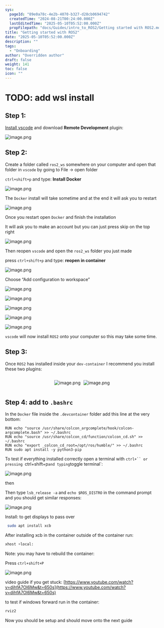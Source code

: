 ```yaml
---
sys:
  pageId: "89e0a78c-4e2b-4070-b327-d28cb0694742"
  createdTime: "2024-08-21T00:24:00.000Z"
  lastEditedTime: "2025-05-10T05:52:00.000Z"
  propFilepath: "docs/Guides/intro_to_ROS2/Getting started with ROS2.md"
title: "Getting started with ROS2"
date: "2025-05-10T05:52:00.000Z"
description: ""
tags:
  - "Onboarding"
author: "Overridden author"
draft: false
weight: 141
toc: false
icon: ""
---
```


# TODO: add wsl install

## Step 1:

[Install vscode](https://code.visualstudio.com/download) and download **Remote Development** plugin:

![image.png](https://prod-files-secure.s3.us-west-2.amazonaws.com/d518164a-d88e-44d1-a4ee-3adb3bd8bce0/efb52993-1881-4a40-b95e-6f020334f022/image.png?X-Amz-Algorithm=AWS4-HMAC-SHA256&X-Amz-Content-Sha256=UNSIGNED-PAYLOAD&X-Amz-Credential=ASIAZI2LB4663CB3BCK2%2F20250520%2Fus-west-2%2Fs3%2Faws4_request&X-Amz-Date=20250520T190432Z&X-Amz-Expires=3600&X-Amz-Security-Token=IQoJb3JpZ2luX2VjEPP%2F%2F%2F%2F%2F%2F%2F%2F%2F%2FwEaCXVzLXdlc3QtMiJHMEUCIQCJP%2FBuCafsP26Na5FFYseFWDCxtc7udcLNCzXhRVj%2FGAIgVzPltF6gcbbDOJOalqZqJUn%2BGlFFZgqcKiLkypAu6PcqiAQIrP%2F%2F%2F%2F%2F%2F%2F%2F%2F%2FARAAGgw2Mzc0MjMxODM4MDUiDE1Wyge5mDE39FEARSrcA3LBnk8qmOxjYJcz2UjuX2RKpDsj2RI41a3Awrslh6xpiAVx3dagO5r5hDi0%2FlhkvFjJettlVL1pW3nOz2xEVqDXxtgl0qF4L9lCnuIV%2Fq9YIgYwY7JlQO0e37Evsdyp2HV6NmWXx34TgOVrgnAIBbWgvIjrs40S%2Bu8KEnYGfH8VmhYMwy1iMjmZbldmbXtMrUkm1Lk3tnNBLS0OiJdUF8LtdgOZ9rj5AFMcccPaNhWpdvi22jXFzR3jiphdsmf40%2FpEz4HRLEGu3fRi8w4n5UZpdJfeOR15oT5deM0BLnwBe05qVl%2BexqvjB4%2BRhTxafZRYgjw8HQFCShRZzgdzNwUCzyRnDHeeim9tMWKlKlFRFraSEwmOwFLwflQcnwOuXTC6HnQbxP9Hl6U49OYFSGQY0g3GP9LBcbcCmZL1dtGVWrah8rhGhZy2WbUZXt3y9bhJ8Y5AG8p4BIlccbp9pA4SeQL%2BtWZcKUDhd7wPxM42717MRz6VkFUOXsxqFeAjbCyLi0iRtgFJhlRqBojItElQSOn5LaZM95OqrPLdUOM73%2FRGiIwCbI6rMqNHCnx%2FVGmSSRh3J85u7TXvneIUqBT7QC6FJUaGhhvHOvmwIKpEaP23Kq3RDC1xE9iaMI%2BYs8EGOqUBVfWgKhkfqqbpzTTahvvnivVe2Yv7LJ32cHmJXth%2F%2Fg1SBlMVX%2BUpMHeK645P1RWVFyxYnSO7XpL1x9E3Pey9hS3BjO5tnBQcqpZrge7q0096tv5rA8GwqUodj1KGup6h8eplihh3j1zMzwR3VfdzrX94YBRxW2VSBkJxXi5I8ceQC6ygl%2FyHzuSPPg%2BWo2eRCA2uYoEYOGtHcNpu3UcoQFG10YMs&X-Amz-Signature=93f51eb8aaf824989b37221612bdd7e39c6b4fd09fba20faf4b190cd0f4a5e51&X-Amz-SignedHeaders=host&x-id=GetObject)

## Step 2:

Create a folder called `ros2_ws` somewhere on your computer and open that folder in `vscode` by going to File → open folder 

`ctrl+shift+p` and type: **Install Docker**

![image.png](https://prod-files-secure.s3.us-west-2.amazonaws.com/d518164a-d88e-44d1-a4ee-3adb3bd8bce0/2269dc0e-1cd5-47ff-bceb-c04ad9b2eab0/image.png?X-Amz-Algorithm=AWS4-HMAC-SHA256&X-Amz-Content-Sha256=UNSIGNED-PAYLOAD&X-Amz-Credential=ASIAZI2LB4663CB3BCK2%2F20250520%2Fus-west-2%2Fs3%2Faws4_request&X-Amz-Date=20250520T190432Z&X-Amz-Expires=3600&X-Amz-Security-Token=IQoJb3JpZ2luX2VjEPP%2F%2F%2F%2F%2F%2F%2F%2F%2F%2FwEaCXVzLXdlc3QtMiJHMEUCIQCJP%2FBuCafsP26Na5FFYseFWDCxtc7udcLNCzXhRVj%2FGAIgVzPltF6gcbbDOJOalqZqJUn%2BGlFFZgqcKiLkypAu6PcqiAQIrP%2F%2F%2F%2F%2F%2F%2F%2F%2F%2FARAAGgw2Mzc0MjMxODM4MDUiDE1Wyge5mDE39FEARSrcA3LBnk8qmOxjYJcz2UjuX2RKpDsj2RI41a3Awrslh6xpiAVx3dagO5r5hDi0%2FlhkvFjJettlVL1pW3nOz2xEVqDXxtgl0qF4L9lCnuIV%2Fq9YIgYwY7JlQO0e37Evsdyp2HV6NmWXx34TgOVrgnAIBbWgvIjrs40S%2Bu8KEnYGfH8VmhYMwy1iMjmZbldmbXtMrUkm1Lk3tnNBLS0OiJdUF8LtdgOZ9rj5AFMcccPaNhWpdvi22jXFzR3jiphdsmf40%2FpEz4HRLEGu3fRi8w4n5UZpdJfeOR15oT5deM0BLnwBe05qVl%2BexqvjB4%2BRhTxafZRYgjw8HQFCShRZzgdzNwUCzyRnDHeeim9tMWKlKlFRFraSEwmOwFLwflQcnwOuXTC6HnQbxP9Hl6U49OYFSGQY0g3GP9LBcbcCmZL1dtGVWrah8rhGhZy2WbUZXt3y9bhJ8Y5AG8p4BIlccbp9pA4SeQL%2BtWZcKUDhd7wPxM42717MRz6VkFUOXsxqFeAjbCyLi0iRtgFJhlRqBojItElQSOn5LaZM95OqrPLdUOM73%2FRGiIwCbI6rMqNHCnx%2FVGmSSRh3J85u7TXvneIUqBT7QC6FJUaGhhvHOvmwIKpEaP23Kq3RDC1xE9iaMI%2BYs8EGOqUBVfWgKhkfqqbpzTTahvvnivVe2Yv7LJ32cHmJXth%2F%2Fg1SBlMVX%2BUpMHeK645P1RWVFyxYnSO7XpL1x9E3Pey9hS3BjO5tnBQcqpZrge7q0096tv5rA8GwqUodj1KGup6h8eplihh3j1zMzwR3VfdzrX94YBRxW2VSBkJxXi5I8ceQC6ygl%2FyHzuSPPg%2BWo2eRCA2uYoEYOGtHcNpu3UcoQFG10YMs&X-Amz-Signature=9087326c3beac22bd23bcd2d189d446532d58333ff6150be3719e08c653d857d&X-Amz-SignedHeaders=host&x-id=GetObject)

The `Docker` install will take sometime and at the end it will ask you to restart

![image.png](https://prod-files-secure.s3.us-west-2.amazonaws.com/d518164a-d88e-44d1-a4ee-3adb3bd8bce0/ed233f78-be33-4b1f-b89c-9c346c0e961e/image.png?X-Amz-Algorithm=AWS4-HMAC-SHA256&X-Amz-Content-Sha256=UNSIGNED-PAYLOAD&X-Amz-Credential=ASIAZI2LB4663CB3BCK2%2F20250520%2Fus-west-2%2Fs3%2Faws4_request&X-Amz-Date=20250520T190432Z&X-Amz-Expires=3600&X-Amz-Security-Token=IQoJb3JpZ2luX2VjEPP%2F%2F%2F%2F%2F%2F%2F%2F%2F%2FwEaCXVzLXdlc3QtMiJHMEUCIQCJP%2FBuCafsP26Na5FFYseFWDCxtc7udcLNCzXhRVj%2FGAIgVzPltF6gcbbDOJOalqZqJUn%2BGlFFZgqcKiLkypAu6PcqiAQIrP%2F%2F%2F%2F%2F%2F%2F%2F%2F%2FARAAGgw2Mzc0MjMxODM4MDUiDE1Wyge5mDE39FEARSrcA3LBnk8qmOxjYJcz2UjuX2RKpDsj2RI41a3Awrslh6xpiAVx3dagO5r5hDi0%2FlhkvFjJettlVL1pW3nOz2xEVqDXxtgl0qF4L9lCnuIV%2Fq9YIgYwY7JlQO0e37Evsdyp2HV6NmWXx34TgOVrgnAIBbWgvIjrs40S%2Bu8KEnYGfH8VmhYMwy1iMjmZbldmbXtMrUkm1Lk3tnNBLS0OiJdUF8LtdgOZ9rj5AFMcccPaNhWpdvi22jXFzR3jiphdsmf40%2FpEz4HRLEGu3fRi8w4n5UZpdJfeOR15oT5deM0BLnwBe05qVl%2BexqvjB4%2BRhTxafZRYgjw8HQFCShRZzgdzNwUCzyRnDHeeim9tMWKlKlFRFraSEwmOwFLwflQcnwOuXTC6HnQbxP9Hl6U49OYFSGQY0g3GP9LBcbcCmZL1dtGVWrah8rhGhZy2WbUZXt3y9bhJ8Y5AG8p4BIlccbp9pA4SeQL%2BtWZcKUDhd7wPxM42717MRz6VkFUOXsxqFeAjbCyLi0iRtgFJhlRqBojItElQSOn5LaZM95OqrPLdUOM73%2FRGiIwCbI6rMqNHCnx%2FVGmSSRh3J85u7TXvneIUqBT7QC6FJUaGhhvHOvmwIKpEaP23Kq3RDC1xE9iaMI%2BYs8EGOqUBVfWgKhkfqqbpzTTahvvnivVe2Yv7LJ32cHmJXth%2F%2Fg1SBlMVX%2BUpMHeK645P1RWVFyxYnSO7XpL1x9E3Pey9hS3BjO5tnBQcqpZrge7q0096tv5rA8GwqUodj1KGup6h8eplihh3j1zMzwR3VfdzrX94YBRxW2VSBkJxXi5I8ceQC6ygl%2FyHzuSPPg%2BWo2eRCA2uYoEYOGtHcNpu3UcoQFG10YMs&X-Amz-Signature=2ec0b8a006660f83bae966837fb252f180c9e0d52a3f5d859c10d2f0e4aab0d8&X-Amz-SignedHeaders=host&x-id=GetObject)

Once you restart open `Docker` and finish the installation

It will ask you to make an account but you can just press skip on the top right

![image.png](https://prod-files-secure.s3.us-west-2.amazonaws.com/d518164a-d88e-44d1-a4ee-3adb3bd8bce0/21010ad9-1659-4fd9-9f59-9932a09b2a3d/image.png?X-Amz-Algorithm=AWS4-HMAC-SHA256&X-Amz-Content-Sha256=UNSIGNED-PAYLOAD&X-Amz-Credential=ASIAZI2LB4663CB3BCK2%2F20250520%2Fus-west-2%2Fs3%2Faws4_request&X-Amz-Date=20250520T190432Z&X-Amz-Expires=3600&X-Amz-Security-Token=IQoJb3JpZ2luX2VjEPP%2F%2F%2F%2F%2F%2F%2F%2F%2F%2FwEaCXVzLXdlc3QtMiJHMEUCIQCJP%2FBuCafsP26Na5FFYseFWDCxtc7udcLNCzXhRVj%2FGAIgVzPltF6gcbbDOJOalqZqJUn%2BGlFFZgqcKiLkypAu6PcqiAQIrP%2F%2F%2F%2F%2F%2F%2F%2F%2F%2FARAAGgw2Mzc0MjMxODM4MDUiDE1Wyge5mDE39FEARSrcA3LBnk8qmOxjYJcz2UjuX2RKpDsj2RI41a3Awrslh6xpiAVx3dagO5r5hDi0%2FlhkvFjJettlVL1pW3nOz2xEVqDXxtgl0qF4L9lCnuIV%2Fq9YIgYwY7JlQO0e37Evsdyp2HV6NmWXx34TgOVrgnAIBbWgvIjrs40S%2Bu8KEnYGfH8VmhYMwy1iMjmZbldmbXtMrUkm1Lk3tnNBLS0OiJdUF8LtdgOZ9rj5AFMcccPaNhWpdvi22jXFzR3jiphdsmf40%2FpEz4HRLEGu3fRi8w4n5UZpdJfeOR15oT5deM0BLnwBe05qVl%2BexqvjB4%2BRhTxafZRYgjw8HQFCShRZzgdzNwUCzyRnDHeeim9tMWKlKlFRFraSEwmOwFLwflQcnwOuXTC6HnQbxP9Hl6U49OYFSGQY0g3GP9LBcbcCmZL1dtGVWrah8rhGhZy2WbUZXt3y9bhJ8Y5AG8p4BIlccbp9pA4SeQL%2BtWZcKUDhd7wPxM42717MRz6VkFUOXsxqFeAjbCyLi0iRtgFJhlRqBojItElQSOn5LaZM95OqrPLdUOM73%2FRGiIwCbI6rMqNHCnx%2FVGmSSRh3J85u7TXvneIUqBT7QC6FJUaGhhvHOvmwIKpEaP23Kq3RDC1xE9iaMI%2BYs8EGOqUBVfWgKhkfqqbpzTTahvvnivVe2Yv7LJ32cHmJXth%2F%2Fg1SBlMVX%2BUpMHeK645P1RWVFyxYnSO7XpL1x9E3Pey9hS3BjO5tnBQcqpZrge7q0096tv5rA8GwqUodj1KGup6h8eplihh3j1zMzwR3VfdzrX94YBRxW2VSBkJxXi5I8ceQC6ygl%2FyHzuSPPg%2BWo2eRCA2uYoEYOGtHcNpu3UcoQFG10YMs&X-Amz-Signature=69c76ab891b17c30f276b765ab59d9baf343f17a184caa381262eab2c0d5042c&X-Amz-SignedHeaders=host&x-id=GetObject)

Then reopen `vscode` and open the `ros2_ws` folder you just made

press `ctrl+shift+p` and type: **reopen in container**

![image.png](https://prod-files-secure.s3.us-west-2.amazonaws.com/d518164a-d88e-44d1-a4ee-3adb3bd8bce0/4e93b8c2-41ad-488c-8095-c74205196118/image.png?X-Amz-Algorithm=AWS4-HMAC-SHA256&X-Amz-Content-Sha256=UNSIGNED-PAYLOAD&X-Amz-Credential=ASIAZI2LB4663CB3BCK2%2F20250520%2Fus-west-2%2Fs3%2Faws4_request&X-Amz-Date=20250520T190432Z&X-Amz-Expires=3600&X-Amz-Security-Token=IQoJb3JpZ2luX2VjEPP%2F%2F%2F%2F%2F%2F%2F%2F%2F%2FwEaCXVzLXdlc3QtMiJHMEUCIQCJP%2FBuCafsP26Na5FFYseFWDCxtc7udcLNCzXhRVj%2FGAIgVzPltF6gcbbDOJOalqZqJUn%2BGlFFZgqcKiLkypAu6PcqiAQIrP%2F%2F%2F%2F%2F%2F%2F%2F%2F%2FARAAGgw2Mzc0MjMxODM4MDUiDE1Wyge5mDE39FEARSrcA3LBnk8qmOxjYJcz2UjuX2RKpDsj2RI41a3Awrslh6xpiAVx3dagO5r5hDi0%2FlhkvFjJettlVL1pW3nOz2xEVqDXxtgl0qF4L9lCnuIV%2Fq9YIgYwY7JlQO0e37Evsdyp2HV6NmWXx34TgOVrgnAIBbWgvIjrs40S%2Bu8KEnYGfH8VmhYMwy1iMjmZbldmbXtMrUkm1Lk3tnNBLS0OiJdUF8LtdgOZ9rj5AFMcccPaNhWpdvi22jXFzR3jiphdsmf40%2FpEz4HRLEGu3fRi8w4n5UZpdJfeOR15oT5deM0BLnwBe05qVl%2BexqvjB4%2BRhTxafZRYgjw8HQFCShRZzgdzNwUCzyRnDHeeim9tMWKlKlFRFraSEwmOwFLwflQcnwOuXTC6HnQbxP9Hl6U49OYFSGQY0g3GP9LBcbcCmZL1dtGVWrah8rhGhZy2WbUZXt3y9bhJ8Y5AG8p4BIlccbp9pA4SeQL%2BtWZcKUDhd7wPxM42717MRz6VkFUOXsxqFeAjbCyLi0iRtgFJhlRqBojItElQSOn5LaZM95OqrPLdUOM73%2FRGiIwCbI6rMqNHCnx%2FVGmSSRh3J85u7TXvneIUqBT7QC6FJUaGhhvHOvmwIKpEaP23Kq3RDC1xE9iaMI%2BYs8EGOqUBVfWgKhkfqqbpzTTahvvnivVe2Yv7LJ32cHmJXth%2F%2Fg1SBlMVX%2BUpMHeK645P1RWVFyxYnSO7XpL1x9E3Pey9hS3BjO5tnBQcqpZrge7q0096tv5rA8GwqUodj1KGup6h8eplihh3j1zMzwR3VfdzrX94YBRxW2VSBkJxXi5I8ceQC6ygl%2FyHzuSPPg%2BWo2eRCA2uYoEYOGtHcNpu3UcoQFG10YMs&X-Amz-Signature=295f6a7461b415f86906a226f1e3da1d4c29296e101c924b699938a78edcf711&X-Amz-SignedHeaders=host&x-id=GetObject)

Choose “Add configuration to workspace”

![image.png](https://prod-files-secure.s3.us-west-2.amazonaws.com/d518164a-d88e-44d1-a4ee-3adb3bd8bce0/9560b282-5060-4989-ba37-97e7b2c22476/image.png?X-Amz-Algorithm=AWS4-HMAC-SHA256&X-Amz-Content-Sha256=UNSIGNED-PAYLOAD&X-Amz-Credential=ASIAZI2LB4663CB3BCK2%2F20250520%2Fus-west-2%2Fs3%2Faws4_request&X-Amz-Date=20250520T190432Z&X-Amz-Expires=3600&X-Amz-Security-Token=IQoJb3JpZ2luX2VjEPP%2F%2F%2F%2F%2F%2F%2F%2F%2F%2FwEaCXVzLXdlc3QtMiJHMEUCIQCJP%2FBuCafsP26Na5FFYseFWDCxtc7udcLNCzXhRVj%2FGAIgVzPltF6gcbbDOJOalqZqJUn%2BGlFFZgqcKiLkypAu6PcqiAQIrP%2F%2F%2F%2F%2F%2F%2F%2F%2F%2FARAAGgw2Mzc0MjMxODM4MDUiDE1Wyge5mDE39FEARSrcA3LBnk8qmOxjYJcz2UjuX2RKpDsj2RI41a3Awrslh6xpiAVx3dagO5r5hDi0%2FlhkvFjJettlVL1pW3nOz2xEVqDXxtgl0qF4L9lCnuIV%2Fq9YIgYwY7JlQO0e37Evsdyp2HV6NmWXx34TgOVrgnAIBbWgvIjrs40S%2Bu8KEnYGfH8VmhYMwy1iMjmZbldmbXtMrUkm1Lk3tnNBLS0OiJdUF8LtdgOZ9rj5AFMcccPaNhWpdvi22jXFzR3jiphdsmf40%2FpEz4HRLEGu3fRi8w4n5UZpdJfeOR15oT5deM0BLnwBe05qVl%2BexqvjB4%2BRhTxafZRYgjw8HQFCShRZzgdzNwUCzyRnDHeeim9tMWKlKlFRFraSEwmOwFLwflQcnwOuXTC6HnQbxP9Hl6U49OYFSGQY0g3GP9LBcbcCmZL1dtGVWrah8rhGhZy2WbUZXt3y9bhJ8Y5AG8p4BIlccbp9pA4SeQL%2BtWZcKUDhd7wPxM42717MRz6VkFUOXsxqFeAjbCyLi0iRtgFJhlRqBojItElQSOn5LaZM95OqrPLdUOM73%2FRGiIwCbI6rMqNHCnx%2FVGmSSRh3J85u7TXvneIUqBT7QC6FJUaGhhvHOvmwIKpEaP23Kq3RDC1xE9iaMI%2BYs8EGOqUBVfWgKhkfqqbpzTTahvvnivVe2Yv7LJ32cHmJXth%2F%2Fg1SBlMVX%2BUpMHeK645P1RWVFyxYnSO7XpL1x9E3Pey9hS3BjO5tnBQcqpZrge7q0096tv5rA8GwqUodj1KGup6h8eplihh3j1zMzwR3VfdzrX94YBRxW2VSBkJxXi5I8ceQC6ygl%2FyHzuSPPg%2BWo2eRCA2uYoEYOGtHcNpu3UcoQFG10YMs&X-Amz-Signature=42abad580904df7a83643baf5d39a13be5f7b29829e3822a7da71796e7e4b80a&X-Amz-SignedHeaders=host&x-id=GetObject)

![image.png](https://prod-files-secure.s3.us-west-2.amazonaws.com/d518164a-d88e-44d1-a4ee-3adb3bd8bce0/2ee63f81-886b-48e8-a553-dc6e5eac99e4/image.png?X-Amz-Algorithm=AWS4-HMAC-SHA256&X-Amz-Content-Sha256=UNSIGNED-PAYLOAD&X-Amz-Credential=ASIAZI2LB4663CB3BCK2%2F20250520%2Fus-west-2%2Fs3%2Faws4_request&X-Amz-Date=20250520T190432Z&X-Amz-Expires=3600&X-Amz-Security-Token=IQoJb3JpZ2luX2VjEPP%2F%2F%2F%2F%2F%2F%2F%2F%2F%2FwEaCXVzLXdlc3QtMiJHMEUCIQCJP%2FBuCafsP26Na5FFYseFWDCxtc7udcLNCzXhRVj%2FGAIgVzPltF6gcbbDOJOalqZqJUn%2BGlFFZgqcKiLkypAu6PcqiAQIrP%2F%2F%2F%2F%2F%2F%2F%2F%2F%2FARAAGgw2Mzc0MjMxODM4MDUiDE1Wyge5mDE39FEARSrcA3LBnk8qmOxjYJcz2UjuX2RKpDsj2RI41a3Awrslh6xpiAVx3dagO5r5hDi0%2FlhkvFjJettlVL1pW3nOz2xEVqDXxtgl0qF4L9lCnuIV%2Fq9YIgYwY7JlQO0e37Evsdyp2HV6NmWXx34TgOVrgnAIBbWgvIjrs40S%2Bu8KEnYGfH8VmhYMwy1iMjmZbldmbXtMrUkm1Lk3tnNBLS0OiJdUF8LtdgOZ9rj5AFMcccPaNhWpdvi22jXFzR3jiphdsmf40%2FpEz4HRLEGu3fRi8w4n5UZpdJfeOR15oT5deM0BLnwBe05qVl%2BexqvjB4%2BRhTxafZRYgjw8HQFCShRZzgdzNwUCzyRnDHeeim9tMWKlKlFRFraSEwmOwFLwflQcnwOuXTC6HnQbxP9Hl6U49OYFSGQY0g3GP9LBcbcCmZL1dtGVWrah8rhGhZy2WbUZXt3y9bhJ8Y5AG8p4BIlccbp9pA4SeQL%2BtWZcKUDhd7wPxM42717MRz6VkFUOXsxqFeAjbCyLi0iRtgFJhlRqBojItElQSOn5LaZM95OqrPLdUOM73%2FRGiIwCbI6rMqNHCnx%2FVGmSSRh3J85u7TXvneIUqBT7QC6FJUaGhhvHOvmwIKpEaP23Kq3RDC1xE9iaMI%2BYs8EGOqUBVfWgKhkfqqbpzTTahvvnivVe2Yv7LJ32cHmJXth%2F%2Fg1SBlMVX%2BUpMHeK645P1RWVFyxYnSO7XpL1x9E3Pey9hS3BjO5tnBQcqpZrge7q0096tv5rA8GwqUodj1KGup6h8eplihh3j1zMzwR3VfdzrX94YBRxW2VSBkJxXi5I8ceQC6ygl%2FyHzuSPPg%2BWo2eRCA2uYoEYOGtHcNpu3UcoQFG10YMs&X-Amz-Signature=7c446912ac1086be06873adc4043200105b666706965aa8acf919ad54efa37f2&X-Amz-SignedHeaders=host&x-id=GetObject)

![image.png](https://prod-files-secure.s3.us-west-2.amazonaws.com/d518164a-d88e-44d1-a4ee-3adb3bd8bce0/ae1580b2-b048-407e-aed9-b584224a7a04/image.png?X-Amz-Algorithm=AWS4-HMAC-SHA256&X-Amz-Content-Sha256=UNSIGNED-PAYLOAD&X-Amz-Credential=ASIAZI2LB4663CB3BCK2%2F20250520%2Fus-west-2%2Fs3%2Faws4_request&X-Amz-Date=20250520T190432Z&X-Amz-Expires=3600&X-Amz-Security-Token=IQoJb3JpZ2luX2VjEPP%2F%2F%2F%2F%2F%2F%2F%2F%2F%2FwEaCXVzLXdlc3QtMiJHMEUCIQCJP%2FBuCafsP26Na5FFYseFWDCxtc7udcLNCzXhRVj%2FGAIgVzPltF6gcbbDOJOalqZqJUn%2BGlFFZgqcKiLkypAu6PcqiAQIrP%2F%2F%2F%2F%2F%2F%2F%2F%2F%2FARAAGgw2Mzc0MjMxODM4MDUiDE1Wyge5mDE39FEARSrcA3LBnk8qmOxjYJcz2UjuX2RKpDsj2RI41a3Awrslh6xpiAVx3dagO5r5hDi0%2FlhkvFjJettlVL1pW3nOz2xEVqDXxtgl0qF4L9lCnuIV%2Fq9YIgYwY7JlQO0e37Evsdyp2HV6NmWXx34TgOVrgnAIBbWgvIjrs40S%2Bu8KEnYGfH8VmhYMwy1iMjmZbldmbXtMrUkm1Lk3tnNBLS0OiJdUF8LtdgOZ9rj5AFMcccPaNhWpdvi22jXFzR3jiphdsmf40%2FpEz4HRLEGu3fRi8w4n5UZpdJfeOR15oT5deM0BLnwBe05qVl%2BexqvjB4%2BRhTxafZRYgjw8HQFCShRZzgdzNwUCzyRnDHeeim9tMWKlKlFRFraSEwmOwFLwflQcnwOuXTC6HnQbxP9Hl6U49OYFSGQY0g3GP9LBcbcCmZL1dtGVWrah8rhGhZy2WbUZXt3y9bhJ8Y5AG8p4BIlccbp9pA4SeQL%2BtWZcKUDhd7wPxM42717MRz6VkFUOXsxqFeAjbCyLi0iRtgFJhlRqBojItElQSOn5LaZM95OqrPLdUOM73%2FRGiIwCbI6rMqNHCnx%2FVGmSSRh3J85u7TXvneIUqBT7QC6FJUaGhhvHOvmwIKpEaP23Kq3RDC1xE9iaMI%2BYs8EGOqUBVfWgKhkfqqbpzTTahvvnivVe2Yv7LJ32cHmJXth%2F%2Fg1SBlMVX%2BUpMHeK645P1RWVFyxYnSO7XpL1x9E3Pey9hS3BjO5tnBQcqpZrge7q0096tv5rA8GwqUodj1KGup6h8eplihh3j1zMzwR3VfdzrX94YBRxW2VSBkJxXi5I8ceQC6ygl%2FyHzuSPPg%2BWo2eRCA2uYoEYOGtHcNpu3UcoQFG10YMs&X-Amz-Signature=be6878c0bee50ce3892852f2060d57594434b8f77c0ed6a8195499a896647e96&X-Amz-SignedHeaders=host&x-id=GetObject)

![image.png](https://prod-files-secure.s3.us-west-2.amazonaws.com/d518164a-d88e-44d1-a4ee-3adb3bd8bce0/53255b28-f75e-430f-b9e3-c0ac8577e42b/image.png?X-Amz-Algorithm=AWS4-HMAC-SHA256&X-Amz-Content-Sha256=UNSIGNED-PAYLOAD&X-Amz-Credential=ASIAZI2LB4663CB3BCK2%2F20250520%2Fus-west-2%2Fs3%2Faws4_request&X-Amz-Date=20250520T190432Z&X-Amz-Expires=3600&X-Amz-Security-Token=IQoJb3JpZ2luX2VjEPP%2F%2F%2F%2F%2F%2F%2F%2F%2F%2FwEaCXVzLXdlc3QtMiJHMEUCIQCJP%2FBuCafsP26Na5FFYseFWDCxtc7udcLNCzXhRVj%2FGAIgVzPltF6gcbbDOJOalqZqJUn%2BGlFFZgqcKiLkypAu6PcqiAQIrP%2F%2F%2F%2F%2F%2F%2F%2F%2F%2FARAAGgw2Mzc0MjMxODM4MDUiDE1Wyge5mDE39FEARSrcA3LBnk8qmOxjYJcz2UjuX2RKpDsj2RI41a3Awrslh6xpiAVx3dagO5r5hDi0%2FlhkvFjJettlVL1pW3nOz2xEVqDXxtgl0qF4L9lCnuIV%2Fq9YIgYwY7JlQO0e37Evsdyp2HV6NmWXx34TgOVrgnAIBbWgvIjrs40S%2Bu8KEnYGfH8VmhYMwy1iMjmZbldmbXtMrUkm1Lk3tnNBLS0OiJdUF8LtdgOZ9rj5AFMcccPaNhWpdvi22jXFzR3jiphdsmf40%2FpEz4HRLEGu3fRi8w4n5UZpdJfeOR15oT5deM0BLnwBe05qVl%2BexqvjB4%2BRhTxafZRYgjw8HQFCShRZzgdzNwUCzyRnDHeeim9tMWKlKlFRFraSEwmOwFLwflQcnwOuXTC6HnQbxP9Hl6U49OYFSGQY0g3GP9LBcbcCmZL1dtGVWrah8rhGhZy2WbUZXt3y9bhJ8Y5AG8p4BIlccbp9pA4SeQL%2BtWZcKUDhd7wPxM42717MRz6VkFUOXsxqFeAjbCyLi0iRtgFJhlRqBojItElQSOn5LaZM95OqrPLdUOM73%2FRGiIwCbI6rMqNHCnx%2FVGmSSRh3J85u7TXvneIUqBT7QC6FJUaGhhvHOvmwIKpEaP23Kq3RDC1xE9iaMI%2BYs8EGOqUBVfWgKhkfqqbpzTTahvvnivVe2Yv7LJ32cHmJXth%2F%2Fg1SBlMVX%2BUpMHeK645P1RWVFyxYnSO7XpL1x9E3Pey9hS3BjO5tnBQcqpZrge7q0096tv5rA8GwqUodj1KGup6h8eplihh3j1zMzwR3VfdzrX94YBRxW2VSBkJxXi5I8ceQC6ygl%2FyHzuSPPg%2BWo2eRCA2uYoEYOGtHcNpu3UcoQFG10YMs&X-Amz-Signature=50dc423e0a62d3961325e979bd23fc0703611ac2a60a8c7ea359303de1deb2b3&X-Amz-SignedHeaders=host&x-id=GetObject)

![image.png](https://prod-files-secure.s3.us-west-2.amazonaws.com/d518164a-d88e-44d1-a4ee-3adb3bd8bce0/7c562767-5af9-4ffb-97d1-327bcdf4ee00/image.png?X-Amz-Algorithm=AWS4-HMAC-SHA256&X-Amz-Content-Sha256=UNSIGNED-PAYLOAD&X-Amz-Credential=ASIAZI2LB4663CB3BCK2%2F20250520%2Fus-west-2%2Fs3%2Faws4_request&X-Amz-Date=20250520T190432Z&X-Amz-Expires=3600&X-Amz-Security-Token=IQoJb3JpZ2luX2VjEPP%2F%2F%2F%2F%2F%2F%2F%2F%2F%2FwEaCXVzLXdlc3QtMiJHMEUCIQCJP%2FBuCafsP26Na5FFYseFWDCxtc7udcLNCzXhRVj%2FGAIgVzPltF6gcbbDOJOalqZqJUn%2BGlFFZgqcKiLkypAu6PcqiAQIrP%2F%2F%2F%2F%2F%2F%2F%2F%2F%2FARAAGgw2Mzc0MjMxODM4MDUiDE1Wyge5mDE39FEARSrcA3LBnk8qmOxjYJcz2UjuX2RKpDsj2RI41a3Awrslh6xpiAVx3dagO5r5hDi0%2FlhkvFjJettlVL1pW3nOz2xEVqDXxtgl0qF4L9lCnuIV%2Fq9YIgYwY7JlQO0e37Evsdyp2HV6NmWXx34TgOVrgnAIBbWgvIjrs40S%2Bu8KEnYGfH8VmhYMwy1iMjmZbldmbXtMrUkm1Lk3tnNBLS0OiJdUF8LtdgOZ9rj5AFMcccPaNhWpdvi22jXFzR3jiphdsmf40%2FpEz4HRLEGu3fRi8w4n5UZpdJfeOR15oT5deM0BLnwBe05qVl%2BexqvjB4%2BRhTxafZRYgjw8HQFCShRZzgdzNwUCzyRnDHeeim9tMWKlKlFRFraSEwmOwFLwflQcnwOuXTC6HnQbxP9Hl6U49OYFSGQY0g3GP9LBcbcCmZL1dtGVWrah8rhGhZy2WbUZXt3y9bhJ8Y5AG8p4BIlccbp9pA4SeQL%2BtWZcKUDhd7wPxM42717MRz6VkFUOXsxqFeAjbCyLi0iRtgFJhlRqBojItElQSOn5LaZM95OqrPLdUOM73%2FRGiIwCbI6rMqNHCnx%2FVGmSSRh3J85u7TXvneIUqBT7QC6FJUaGhhvHOvmwIKpEaP23Kq3RDC1xE9iaMI%2BYs8EGOqUBVfWgKhkfqqbpzTTahvvnivVe2Yv7LJ32cHmJXth%2F%2Fg1SBlMVX%2BUpMHeK645P1RWVFyxYnSO7XpL1x9E3Pey9hS3BjO5tnBQcqpZrge7q0096tv5rA8GwqUodj1KGup6h8eplihh3j1zMzwR3VfdzrX94YBRxW2VSBkJxXi5I8ceQC6ygl%2FyHzuSPPg%2BWo2eRCA2uYoEYOGtHcNpu3UcoQFG10YMs&X-Amz-Signature=477956bfa7102f75813a223795495752d8042ed73146220efcf27ffdafb83a2b&X-Amz-SignedHeaders=host&x-id=GetObject)

`vscode` will now install `ROS2` onto your computer so this may take some time.

## Step 3:

Once `ROS2` has installed inside your `dev-container` I recommend you install these two plugins:

<div style="display: flex;flex-direction: row; column-gap:10px; max-width: 630px;justify-content: center;">
<div>

![image.png](https://prod-files-secure.s3.us-west-2.amazonaws.com/d518164a-d88e-44d1-a4ee-3adb3bd8bce0/3fc3d550-5a54-4ba1-ba6b-faa01cdb7369/image.png?X-Amz-Algorithm=AWS4-HMAC-SHA256&X-Amz-Content-Sha256=UNSIGNED-PAYLOAD&X-Amz-Credential=ASIAZI2LB46634SKRE25%2F20250520%2Fus-west-2%2Fs3%2Faws4_request&X-Amz-Date=20250520T190435Z&X-Amz-Expires=3600&X-Amz-Security-Token=IQoJb3JpZ2luX2VjEPP%2F%2F%2F%2F%2F%2F%2F%2F%2F%2FwEaCXVzLXdlc3QtMiJHMEUCIH4qwuQabhdLZDZ6lYVAb2B4hJX2EfRBnMnqLc35pwQ7AiEApv6trtpwTFfB8d%2BoY1gd2UO1aqzeh6rEkKF2qsk12FgqiAQIrP%2F%2F%2F%2F%2F%2F%2F%2F%2F%2FARAAGgw2Mzc0MjMxODM4MDUiDDMy8cOYP4C8d1z9xircA%2BtFvFeZeXaNB8Qsy9KYdlS2t7hkXXzdBlBWmwG%2BHCie9bLFKO1KjWCwns4KC91USqrl8lZcOP4RSi41pBtZNYcsdkTMHSkfZhbaeB9LpavFXcGMj7yOuWa8fOCs4jPf7%2BRovuKP3qqiFQTuohK9IeINcrsqPROJufanKx%2F1RJOhDjRFCiD2Kl%2Bb1QP%2ByDRoRq1K9fCOp16pIwIJuAEPMuUBev%2F%2FxEGhROH2zTpO0qEyISTvTUTZribFjrF0VX9XhhpKgO7rGje2y0eW%2Buom54R0MHvCaWZb9jwG4Yj4u67sALa8NIgTPF0q%2BddimgXk%2F2PNCQ%2BCmuGtD3PCBW32zxlDGKqq61jepzgHket%2FHNjA9bqvAj8XoXv5c6I2tgWCwLvsDmSwgKQuopGWKOAvRwQgTppTA2g1wd6DEfqIID5jhJzdGr2cAwMXyH7OK93SWgoMQFsXRWeZfaE7bj4rSR4j8ETz7FtMtJ494fTyg5BlzrQnBnPrZnjcd8Xn3Z9LarsaSBUg5j90FyY96L2o32QU94gowpRI5Fncsg26f%2FDQffUHx64nP2srqYNYE%2F2tMRK5fI2VwBGZpg%2FibDiUBzZrcTr3R8wGwFif2z8ePvGEw219COMok1EQ5mFZMIOYs8EGOqUBVxpaLXAdj9UYPCpyDTjyuzirPvUoMshZnlPjCXPcNyJvDb9QluNhdvtJedIWckZGiVbdI9mNQV9HVqDic2%2BJYjCqDoDuYKDd2RWoNT%2F%2FF%2FnwNW366q1iXZfG9POxi9GT4uI7dGzTe0lADu12JLpKUiCj%2Fe%2FKvarbb59WqqsV41XvD%2BvmjQwfK1zSkOQy3P8xcSeCv1QLlndSRyEmVwg65ntKyXB%2F&X-Amz-Signature=e571bdf6171ac529d81e35b05cea8792053475ba1c84d00f0476511564f415e7&X-Amz-SignedHeaders=host&x-id=GetObject)

</div>
<div>

![image.png](https://prod-files-secure.s3.us-west-2.amazonaws.com/d518164a-d88e-44d1-a4ee-3adb3bd8bce0/d994cc66-13c2-4093-a5a3-f84cf4601a82/image.png?X-Amz-Algorithm=AWS4-HMAC-SHA256&X-Amz-Content-Sha256=UNSIGNED-PAYLOAD&X-Amz-Credential=ASIAZI2LB466ZCXMYQBJ%2F20250520%2Fus-west-2%2Fs3%2Faws4_request&X-Amz-Date=20250520T190439Z&X-Amz-Expires=3600&X-Amz-Security-Token=IQoJb3JpZ2luX2VjEPP%2F%2F%2F%2F%2F%2F%2F%2F%2F%2FwEaCXVzLXdlc3QtMiJHMEUCIQCDiKNdGfw5GSXSUfpPE%2BpvJ6gwOokytkbjvslaJRUEgwIgPyjboZvl1STFgeGODonZsMZzQrwBA9sPdfZSbClMXFwqiAQIrP%2F%2F%2F%2F%2F%2F%2F%2F%2F%2FARAAGgw2Mzc0MjMxODM4MDUiDN%2FfOu8PGhBM99PkiyrcA1s%2B4obEbpwDAxuufptkPD1MgNyLuVG4WkEf7NKFNIPy71iKVfKGus00kWyx2w61ZDb7wQ8q1jKJE4EXYM7m6I2IseC1ZWuxf%2BDVEqDU4ra7yQ0mRCArqR3VZBc1f%2Bem8JPeZ5gxCb0e2dhGY%2FPuE39MEU1xDHmzQ3fgAxRFAbq8bSzxuG%2Fa9I%2FujUVGLZjG4XFc07o9jtKI6FMexxD3fkXEl8crN%2FtWNWEAbjLw%2BNmTdQF6%2BTA5%2FMp47EvnbEJi%2BpV3OmN4UmNu%2BoJ0m988s9%2Fi82vJVtBEp4JI6Gn2SvXT7C3I1EWp%2FrWE28d093C03VdUkBwWvp%2FmMZPK1jRUkmMMVZZ0%2F%2Fk%2FHrd60YAILyLcVemveH%2Bn0eZJnm%2FdVmGBhg%2Bx5WvBirwwPV94Ba2rEwqdO9F%2F7LVSIKSQ2aQsBQG1IKfXlRebwuvADtKhulL95xemoNpeT0w0DDfYTfvVUpiPDXiU0Z1MlaKk9dpcffKLdK%2BHF%2Bl31VSkWzr389vS0hJPDbSIUw5%2FnIbqKrOvPa4QdcqjimZfNBOUOR442CRy8bojwzus2o14sUrHUIR6CHHtuH8Bwzll8AI%2FOaXWdw7Ir5AeDtQz93sQ2KlZBnB4KONOzA4BxrQrMAz7ML6Ys8EGOqUBoIJ05Jh9HcG5oetN4BgbWcKWKK0Z7UItXJGfOccDF3gfjuQowVIoTcluX9O%2B%2BtecQ2l3%2Fgke1Zi%2FZgyeMRpZ2MvBokboxuq8rhVQdNOa9IvoAFX3qdGiSsaF22jV34J9GzbHQxS69C2RHjMalita4sAlVSPVmH4zxsrpy%2BcwijxQ8upzJJh2%2B3GV1Ay1gwmag3jCBjur57F%2BYDegEfMzQVUPRoAa&X-Amz-Signature=d2ce7815d3c5dcfb38c841b3c7e7b02c749a3a03895d6edc7d4ce84f308dabed&X-Amz-SignedHeaders=host&x-id=GetObject)

</div>
</div>

## Step 4: add to `.bashrc`

In the `Docker` file inside the `.devcontainer` folder add this line at the very bottom: 

```docker
RUN echo "source /usr/share/colcon_argcomplete/hook/colcon-argcomplete.bash" >> ~/.bashrc
RUN echo "source /usr/share/colcon_cd/function/colcon_cd.sh" >> ~/.bashrc
RUN echo "export _colcon_cd_root=/opt/ros/humble/" >> ~/.bashrc
RUN sudo apt install -y python3-pip 
```

To test if everything installed correctly open a terminal with `ctrl+`` or pressing `ctrl+shift+p` and typing `toggle terminal`:

![image.png](https://prod-files-secure.s3.us-west-2.amazonaws.com/d518164a-d88e-44d1-a4ee-3adb3bd8bce0/6a4943d8-b04e-4c02-9a58-775f3384d1a5/image.png?X-Amz-Algorithm=AWS4-HMAC-SHA256&X-Amz-Content-Sha256=UNSIGNED-PAYLOAD&X-Amz-Credential=ASIAZI2LB4663CB3BCK2%2F20250520%2Fus-west-2%2Fs3%2Faws4_request&X-Amz-Date=20250520T190432Z&X-Amz-Expires=3600&X-Amz-Security-Token=IQoJb3JpZ2luX2VjEPP%2F%2F%2F%2F%2F%2F%2F%2F%2F%2FwEaCXVzLXdlc3QtMiJHMEUCIQCJP%2FBuCafsP26Na5FFYseFWDCxtc7udcLNCzXhRVj%2FGAIgVzPltF6gcbbDOJOalqZqJUn%2BGlFFZgqcKiLkypAu6PcqiAQIrP%2F%2F%2F%2F%2F%2F%2F%2F%2F%2FARAAGgw2Mzc0MjMxODM4MDUiDE1Wyge5mDE39FEARSrcA3LBnk8qmOxjYJcz2UjuX2RKpDsj2RI41a3Awrslh6xpiAVx3dagO5r5hDi0%2FlhkvFjJettlVL1pW3nOz2xEVqDXxtgl0qF4L9lCnuIV%2Fq9YIgYwY7JlQO0e37Evsdyp2HV6NmWXx34TgOVrgnAIBbWgvIjrs40S%2Bu8KEnYGfH8VmhYMwy1iMjmZbldmbXtMrUkm1Lk3tnNBLS0OiJdUF8LtdgOZ9rj5AFMcccPaNhWpdvi22jXFzR3jiphdsmf40%2FpEz4HRLEGu3fRi8w4n5UZpdJfeOR15oT5deM0BLnwBe05qVl%2BexqvjB4%2BRhTxafZRYgjw8HQFCShRZzgdzNwUCzyRnDHeeim9tMWKlKlFRFraSEwmOwFLwflQcnwOuXTC6HnQbxP9Hl6U49OYFSGQY0g3GP9LBcbcCmZL1dtGVWrah8rhGhZy2WbUZXt3y9bhJ8Y5AG8p4BIlccbp9pA4SeQL%2BtWZcKUDhd7wPxM42717MRz6VkFUOXsxqFeAjbCyLi0iRtgFJhlRqBojItElQSOn5LaZM95OqrPLdUOM73%2FRGiIwCbI6rMqNHCnx%2FVGmSSRh3J85u7TXvneIUqBT7QC6FJUaGhhvHOvmwIKpEaP23Kq3RDC1xE9iaMI%2BYs8EGOqUBVfWgKhkfqqbpzTTahvvnivVe2Yv7LJ32cHmJXth%2F%2Fg1SBlMVX%2BUpMHeK645P1RWVFyxYnSO7XpL1x9E3Pey9hS3BjO5tnBQcqpZrge7q0096tv5rA8GwqUodj1KGup6h8eplihh3j1zMzwR3VfdzrX94YBRxW2VSBkJxXi5I8ceQC6ygl%2FyHzuSPPg%2BWo2eRCA2uYoEYOGtHcNpu3UcoQFG10YMs&X-Amz-Signature=0523fc558c85b7400c3cd7f1b77e87e93435e9a76d7b6b40018506b12772a9ac&X-Amz-SignedHeaders=host&x-id=GetObject)

then 

Then type `lsb_release -a` and `echo $ROS_DISTRO` in the command prompt and you should get similar responses:

![image.png](https://prod-files-secure.s3.us-west-2.amazonaws.com/d518164a-d88e-44d1-a4ee-3adb3bd8bce0/3e635dec-a805-4e85-8b9e-d000e5b71a4e/image.png?X-Amz-Algorithm=AWS4-HMAC-SHA256&X-Amz-Content-Sha256=UNSIGNED-PAYLOAD&X-Amz-Credential=ASIAZI2LB4663CB3BCK2%2F20250520%2Fus-west-2%2Fs3%2Faws4_request&X-Amz-Date=20250520T190432Z&X-Amz-Expires=3600&X-Amz-Security-Token=IQoJb3JpZ2luX2VjEPP%2F%2F%2F%2F%2F%2F%2F%2F%2F%2FwEaCXVzLXdlc3QtMiJHMEUCIQCJP%2FBuCafsP26Na5FFYseFWDCxtc7udcLNCzXhRVj%2FGAIgVzPltF6gcbbDOJOalqZqJUn%2BGlFFZgqcKiLkypAu6PcqiAQIrP%2F%2F%2F%2F%2F%2F%2F%2F%2F%2FARAAGgw2Mzc0MjMxODM4MDUiDE1Wyge5mDE39FEARSrcA3LBnk8qmOxjYJcz2UjuX2RKpDsj2RI41a3Awrslh6xpiAVx3dagO5r5hDi0%2FlhkvFjJettlVL1pW3nOz2xEVqDXxtgl0qF4L9lCnuIV%2Fq9YIgYwY7JlQO0e37Evsdyp2HV6NmWXx34TgOVrgnAIBbWgvIjrs40S%2Bu8KEnYGfH8VmhYMwy1iMjmZbldmbXtMrUkm1Lk3tnNBLS0OiJdUF8LtdgOZ9rj5AFMcccPaNhWpdvi22jXFzR3jiphdsmf40%2FpEz4HRLEGu3fRi8w4n5UZpdJfeOR15oT5deM0BLnwBe05qVl%2BexqvjB4%2BRhTxafZRYgjw8HQFCShRZzgdzNwUCzyRnDHeeim9tMWKlKlFRFraSEwmOwFLwflQcnwOuXTC6HnQbxP9Hl6U49OYFSGQY0g3GP9LBcbcCmZL1dtGVWrah8rhGhZy2WbUZXt3y9bhJ8Y5AG8p4BIlccbp9pA4SeQL%2BtWZcKUDhd7wPxM42717MRz6VkFUOXsxqFeAjbCyLi0iRtgFJhlRqBojItElQSOn5LaZM95OqrPLdUOM73%2FRGiIwCbI6rMqNHCnx%2FVGmSSRh3J85u7TXvneIUqBT7QC6FJUaGhhvHOvmwIKpEaP23Kq3RDC1xE9iaMI%2BYs8EGOqUBVfWgKhkfqqbpzTTahvvnivVe2Yv7LJ32cHmJXth%2F%2Fg1SBlMVX%2BUpMHeK645P1RWVFyxYnSO7XpL1x9E3Pey9hS3BjO5tnBQcqpZrge7q0096tv5rA8GwqUodj1KGup6h8eplihh3j1zMzwR3VfdzrX94YBRxW2VSBkJxXi5I8ceQC6ygl%2FyHzuSPPg%2BWo2eRCA2uYoEYOGtHcNpu3UcoQFG10YMs&X-Amz-Signature=d3560c4d508fb6c3b604eb051657a6231560fe6c9af4b5d2bfabde65c910ed36&X-Amz-SignedHeaders=host&x-id=GetObject)

Install:  to get displays to pass over

```bash
 sudo apt install xcb
```

After installing xcb in the container outside of the container run:

```python
xhost +local:
```

Note: you may have to rebuild the container:

Press `ctrl+shift+P`

![image.png](https://prod-files-secure.s3.us-west-2.amazonaws.com/d518164a-d88e-44d1-a4ee-3adb3bd8bce0/6c2be660-2618-4c38-9c26-53554f7a0b7b/image.png?X-Amz-Algorithm=AWS4-HMAC-SHA256&X-Amz-Content-Sha256=UNSIGNED-PAYLOAD&X-Amz-Credential=ASIAZI2LB4663CB3BCK2%2F20250520%2Fus-west-2%2Fs3%2Faws4_request&X-Amz-Date=20250520T190432Z&X-Amz-Expires=3600&X-Amz-Security-Token=IQoJb3JpZ2luX2VjEPP%2F%2F%2F%2F%2F%2F%2F%2F%2F%2FwEaCXVzLXdlc3QtMiJHMEUCIQCJP%2FBuCafsP26Na5FFYseFWDCxtc7udcLNCzXhRVj%2FGAIgVzPltF6gcbbDOJOalqZqJUn%2BGlFFZgqcKiLkypAu6PcqiAQIrP%2F%2F%2F%2F%2F%2F%2F%2F%2F%2FARAAGgw2Mzc0MjMxODM4MDUiDE1Wyge5mDE39FEARSrcA3LBnk8qmOxjYJcz2UjuX2RKpDsj2RI41a3Awrslh6xpiAVx3dagO5r5hDi0%2FlhkvFjJettlVL1pW3nOz2xEVqDXxtgl0qF4L9lCnuIV%2Fq9YIgYwY7JlQO0e37Evsdyp2HV6NmWXx34TgOVrgnAIBbWgvIjrs40S%2Bu8KEnYGfH8VmhYMwy1iMjmZbldmbXtMrUkm1Lk3tnNBLS0OiJdUF8LtdgOZ9rj5AFMcccPaNhWpdvi22jXFzR3jiphdsmf40%2FpEz4HRLEGu3fRi8w4n5UZpdJfeOR15oT5deM0BLnwBe05qVl%2BexqvjB4%2BRhTxafZRYgjw8HQFCShRZzgdzNwUCzyRnDHeeim9tMWKlKlFRFraSEwmOwFLwflQcnwOuXTC6HnQbxP9Hl6U49OYFSGQY0g3GP9LBcbcCmZL1dtGVWrah8rhGhZy2WbUZXt3y9bhJ8Y5AG8p4BIlccbp9pA4SeQL%2BtWZcKUDhd7wPxM42717MRz6VkFUOXsxqFeAjbCyLi0iRtgFJhlRqBojItElQSOn5LaZM95OqrPLdUOM73%2FRGiIwCbI6rMqNHCnx%2FVGmSSRh3J85u7TXvneIUqBT7QC6FJUaGhhvHOvmwIKpEaP23Kq3RDC1xE9iaMI%2BYs8EGOqUBVfWgKhkfqqbpzTTahvvnivVe2Yv7LJ32cHmJXth%2F%2Fg1SBlMVX%2BUpMHeK645P1RWVFyxYnSO7XpL1x9E3Pey9hS3BjO5tnBQcqpZrge7q0096tv5rA8GwqUodj1KGup6h8eplihh3j1zMzwR3VfdzrX94YBRxW2VSBkJxXi5I8ceQC6ygl%2FyHzuSPPg%2BWo2eRCA2uYoEYOGtHcNpu3UcoQFG10YMs&X-Amz-Signature=cd7b44c961cffbfa9aa57ba70f23c4e9fa776bc323c5bdab4d5fd6969721fe79&X-Amz-SignedHeaders=host&x-id=GetObject)

video guide if you get stuck: [https://www.youtube.com/watch?v=dihfA7Ol6Mw&t=650s](https://www.youtube.com/watch?v=dihfA7Ol6Mw&t=650s)

to test if windows forward run in the container:

```bash
rviz2
```

Now you should be setup and should move onto the next guide 
